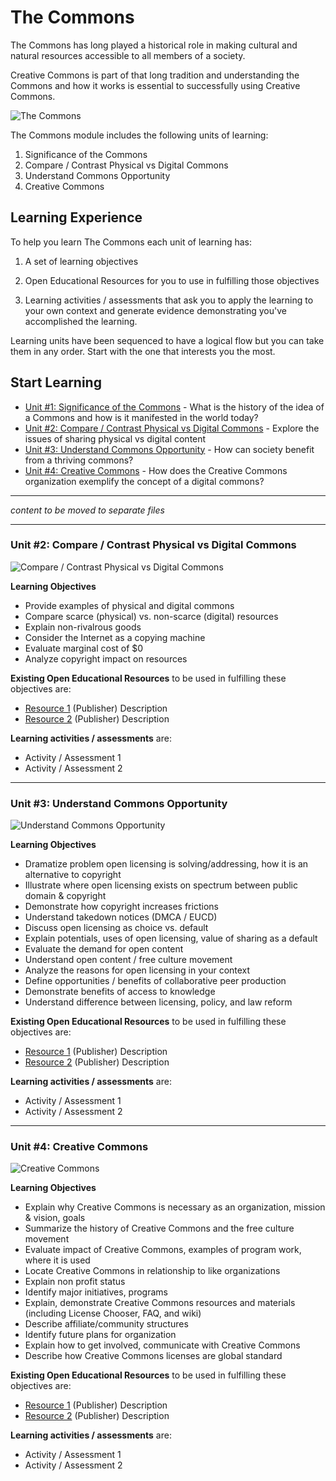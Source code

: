 # The Commons

The Commons has long played a historical role in making cultural and natural resources accessible to all members of a society. 

Creative Commons is part of that long tradition and understanding the Commons and how it works is essential to successfully using Creative Commons.

![The Commons](https://github.com/creativecommons/cc-cert-map/blob/master/img/TheCommons.jpg "The Commons")


The Commons module includes the following units of learning:

1. Significance of the Commons
2. Compare / Contrast Physical vs Digital Commons
3. Understand Commons Opportunity 
4. Creative Commons

## Learning Experience

To help you learn The Commons each unit of learning has:

1. A set of learning objectives

2. Open Educational Resources for you to use in fulfilling those objectives

3. Learning activities / assessments that ask you to apply the learning to your own context and generate evidence demonstrating you've accomplished the learning. 

Learning units have been sequenced to have a logical flow but you can take them in any order. Start with the one that interests you the most.

## Start Learning

* [Unit #1: Significance of the Commons](significance.md) - What is the history of the idea of a Commons and how is it manifested in the world today?
* [Unit #2: Compare / Contrast Physical vs Digital Commons](physical-digital.md) - Explore the issues of sharing physical vs digital content
* [Unit #3: Understand Commons Opportunity](opportunity.md) - How can society benefit from a thriving commons?
* [Unit #4: Creative Commons](creative-commons.md) - How does the Creative Commons organization exemplify the concept of a digital commons?



---

*content to be moved to separate files*

---

### Unit #2: Compare / Contrast Physical vs Digital Commons

![Compare / Contrast Physical vs Digital Commons](https://github.com/creativecommons/cc-cert-map/blob/master/img/CompareContrastCommons.jpg "Compare / Contrast Physical vs Digital Commons")

**Learning Objectives**
  * Provide examples of physical and digital commons
  * Compare scarce (physical) vs. non-scarce (digital) resources
  * Explain non-rivalrous goods
  * Consider the Internet as a copying machine
  * Evaluate marginal cost of $0
  * Analyze copyright impact on resources
   
**Existing Open Educational Resources** to be used in fulfilling these objectives are:
  *  [Resource 1](http://) (Publisher) Description
  *  [Resource 2](http://) (Publisher) Description

**Learning activities / assessments** are:
  * Activity / Assessment 1
  * Activity / Assessment 2

---

### Unit #3: Understand Commons Opportunity

![Understand Commons Opportunity](https://github.com/creativecommons/cc-cert-map/blob/master/img/UnderstandCommons.jpg "Understand Commons Opportunity")

**Learning Objectives**
  * Dramatize problem open licensing is solving/addressing, how it is an alternative to copyright
  * Illustrate where open licensing exists on spectrum between public domain & copyright
  * Demonstrate how copyright increases frictions
  * Understand takedown notices (DMCA / EUCD)
  * Discuss open licensing as choice vs. default
  * Explain potentials, uses of open licensing, value of sharing as a default
  * Evaluate the demand for open content
  * Understand open content / free culture movement
  * Analyze the reasons for open licensing in your context
  * Define opportunities / benefits of collaborative peer production
  * Demonstrate benefits of access to knowledge
  * Understand difference between licensing, policy, and law reform
  
**Existing Open Educational Resources** to be used in fulfilling these objectives are:
  *  [Resource 1](http://) (Publisher) Description
  *  [Resource 2](http://) (Publisher) Description

**Learning activities / assessments** are:
  * Activity / Assessment 1
  * Activity / Assessment 2

---

### Unit #4: Creative Commons

![Creative Commons](https://github.com/creativecommons/cc-cert-map/blob/master/img/CreativeCommons.jpg "Creative Commons")

**Learning Objectives**  
  * Explain why Creative Commons is necessary as an organization, mission & vision, goals
  * Summarize the history of Creative Commons and the free culture movement
  * Evaluate impact of Creative Commons, examples of program work, where it is used
  * Locate Creative Commons in relationship to like organizations
  * Explain non profit status
  * Identify major initiatives, programs
  * Explain, demonstrate Creative Commons resources and materials (including License Chooser, FAQ, and wiki)
  * Describe affiliate/community structures
  * Identify future plans for organization
  * Explain how to get involved, communicate with Creative Commons
  * Describe how Creative Commons licenses are global standard

**Existing Open Educational Resources** to be used in fulfilling these objectives are:
  *  [Resource 1](http://) (Publisher) Description
  *  [Resource 2](http://) (Publisher) Description

**Learning activities / assessments** are:
  * Activity / Assessment 1
  * Activity / Assessment 2



